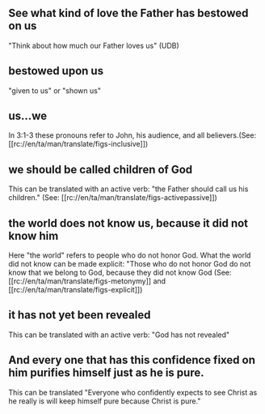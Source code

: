 ## See what kind of love the Father has bestowed on us ##

"Think about how much our Father loves us" (UDB)

##  bestowed upon us ##

"given to us" or "shown us"

## us…we ##

In 3:1-3 these pronouns refer to John, his audience, and all believers.(See: [[rc://en/ta/man/translate/figs-inclusive]])

## we should be called children of God ##

This can be translated with an active verb: "the Father should call us his children." (See: [[rc://en/ta/man/translate/figs-activepassive]])

## the world does not know us, because it did not know him ##

Here "the world" refers to people who do not honor God. What the world did not know can be made explicit: "Those who do not honor God do not know that we belong to God, because they did not know God (See: [[rc://en/ta/man/translate/figs-metonymy]] and [[rc://en/ta/man/translate/figs-explicit]])

## it has not yet been revealed ##

This can be translated with an active verb: "God has not revealed"

## And every one that has this confidence fixed on him purifies himself just as he is pure. ##

This can be translated "Everyone who confidently expects to see Christ as he really is will keep himself pure because Christ is pure."